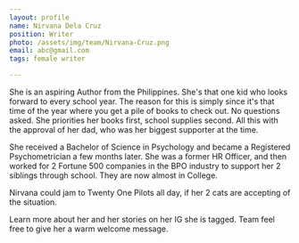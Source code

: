 ```yaml
---
layout: profile
name: Nirvana Dela Cruz
position: Writer
photo: /assets/img/team/Nirvana-Cruz.png
email: abc@gmail.com
tags: female writer

---
```

She is an aspiring Author from the Philippines. She's that one kid who looks forward to every school year. The reason for this is simply since it's that time of the year where you get a pile of books to check out. No questions asked. She priorities her books first, school supplies second. All this with the approval of her dad, who was her biggest supporter at the time.

She received a Bachelor of Science in Psychology and became a Registered Psychometrician a few months later. She was a former HR Officer, and then worked for 2 Fortune 500 companies in the BPO industry to support her 2 siblings through school. They are now almost in College.

Nirvana could jam to Twenty One Pilots all day, if her 2 cats are accepting of the situation.

Learn more about her and her stories on her IG she is tagged. Team feel free to give her a warm welcome message.

